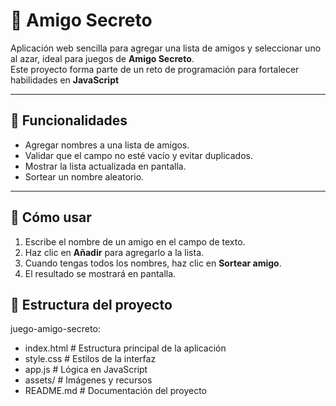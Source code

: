 # 🎁 Amigo Secreto

Aplicación web sencilla para agregar una lista de amigos y seleccionar uno al azar, ideal para juegos de **Amigo Secreto**.  
Este proyecto forma parte de un reto de programación para fortalecer habilidades en **JavaScript**

---

## 📌 Funcionalidades
- Agregar nombres a una lista de amigos.
- Validar que el campo no esté vacío y evitar duplicados.
- Mostrar la lista actualizada en pantalla.
- Sortear un nombre aleatorio.

---

## 🚀 Cómo usar
1. Escribe el nombre de un amigo en el campo de texto.
2. Haz clic en **Añadir** para agregarlo a la lista.
3. Cuando tengas todos los nombres, haz clic en **Sortear amigo**.
4. El resultado se mostrará en pantalla.

## 📂 Estructura del proyecto
juego-amigo-secreto:

- index.html # Estructura principal de la aplicación
- style.css # Estilos de la interfaz
- app.js # Lógica en JavaScript
- assets/ # Imágenes y recursos
- README.md # Documentación del proyecto

